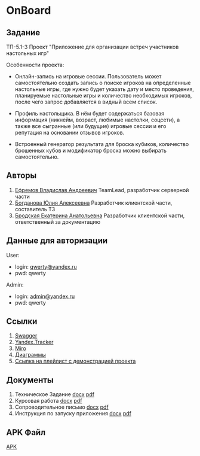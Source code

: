 # OnBoard

## Задание
ТП-5.1-3
Проект "Приложение для организации встреч участников настольных игр"

Особенности проекта:

- Онлайн-запись на игровые сессии. Пользователь может самостоятельно создать запись о поиске игроков на определенные настольные игры, где нужно будет указать дату и место проведения, планируемые настольные игры и количество необходимых игроков, после чего запрос добавляется в видный всем список.

- Профиль настольщика. В нём будет содержаться базовая информация (никнейм, возраст, любимые настолки, соцсети), а также все сыгранные (или будущие) игровые сессии и его репутация на основании отзывов игроков.

- Встроенный генератор результата для броска кубиков, количество брошенных кубов и модификатор броска можно выбирать самостоятельно.

## Авторы
1. [Ефремов Владислав Андреевич](https://github.com/TeaProphet) TeamLead, разработчик серверной части
2. [Богданова Юлия Алексеевна](https://github.com/CezzarJ3) Разработчик клиентской части, составитель ТЗ
3. [Бродская Екатерина Анатольевна](https://github.com/katreenbe) Разработчик клиентской части, ответственный за документацию
## Данные для авторизации
User:
- login: qwerty@yandex.ru
- pwd: qwerty

Admin:
- login: admin@yandex.ru
- pwd: qwerty
## Ссылки
1. [Swagger](http://193.233.18.159/swagger/)
2. [Yandex.Tracker](https://docs.google.com/document/d/1esMn-L8x2q1sNRL3jg6hi2o9e-7awD45wHRp4baL2wE/edit?usp=sharing)
3. [Miro](https://miro.com/app/board/uXjVPiN6orU=/?share_link_id=691673774508)
4. [Диаграммы](https://github.com/TeaProphet/TP-5.1-3/tree/main/documentation/diagrams)
5. [Ссылка на плейлист с демонстрацией проекта](https://www.youtube.com/playlist?list=PLka0efd6w9CNZdq4RukppIPUKa0SOyKSR)
## Документы
1. Техническое Задание [docx](https://github.com/TeaProphet/TP-5.1-3/blob/main/documentation/Техническое%20задание%20ТП-5.1-3.docx) [pdf](https://github.com/TeaProphet/TP-5.1-3/blob/main/documentation/%D0%A2%D0%B5%D1%85%D0%BD%D0%B8%D1%87%D0%B5%D1%81%D0%BA%D0%BE%D0%B5%20%D0%B7%D0%B0%D0%B4%D0%B0%D0%BD%D0%B8%D0%B5%20%D0%A2%D0%9F-5.1-3.pdf)
2. Курсовая работа [docx](https://github.com/TeaProphet/TP-5.1-3/blob/main/documentation/Курсовая%20работа.docx) [pdf](https://github.com/TeaProphet/TP-5.1-3/blob/main/documentation/%D0%9A%D1%83%D1%80%D1%81%D0%BE%D0%B2%D0%B0%D1%8F%20%D1%80%D0%B0%D0%B1%D0%BE%D1%82%D0%B0.pdf)
3. Сопроводительное письмо [docx](https://github.com/TeaProphet/TP-5.1-3/blob/main/documentation/Сопроводительное%20письмо.docx) [pdf](https://github.com/TeaProphet/TP-5.1-3/blob/main/documentation/Сопроводительное%20письмо.pdf)
4. Инструкция по запуску приложения [docx](https://github.com/TeaProphet/TP-5.1-3/blob/main/documentation/Инструкция%20по%20использованию%20приложения.docx) [pdf](https://github.com/TeaProphet/TP-5.1-3/blob/main/documentation/Инструкция%20по%20использованию%20приложения.pdf)
## APK Файл
[APK](https://github.com/TeaProphet/TP-5.1-3/blob/develop/app-release.apk)
